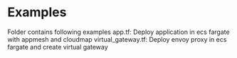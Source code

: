 # Examples

Folder contains following examples 
app.tf: Deploy application in ecs fargate with appmesh and cloudmap
virtual_gateway.tf: Deploy envoy proxy in ecs fargate and create virtual gateway
